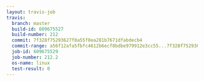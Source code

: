 ```yaml
---
layout: travis-job
travis:
  branch: master
  build-id: 609675527
  build-number: 212
  commit: 7f328f75293627f8a55f8ea281b7671dfabdecb4
  commit-range: a56f12afa5fbfc4612b6ecf8bdbe979912e3cc55...7f328f75293627f8a55f8ea281b7671dfabdecb4
  job-id: 609675529
  job-number: 212.2
  os-name: linux
  test-result: 0
---
```

